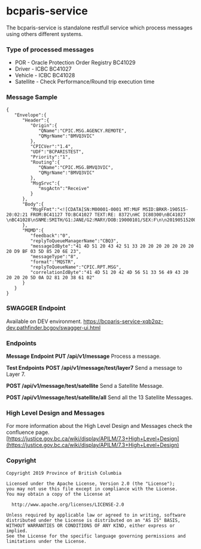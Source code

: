 bcparis-service
==================

The bcparis-service is standalone restfull service which process messages using others different systems.


### Type of processed messages
- POR - Oracle Protection Order Registry BC41029
- Driver - ICBC BC41027
- Vehicle - ICBC BC41028
- Satellite - Check Performance/Round trip execution time

### Message Sample
```
{
   "Envelope":{
      "Header":{
         "Origin":{
            "QName":"CPIC.MSG.AGENCY.REMOTE",
            "QMgrName":"BMVQ3VIC"
         },
         "CPICVer":"1.4",
         "UDF":"BCPARISTEST",
         "Priority":"1",
         "Routing":{
            "QName":"CPIC.MSG.BMVQ3VIC",
            "QMgrName":"BMVQ3VIC"
         },
         "MsgSrvc":{
            "msgActn":"Receive"
         }
      },
      "Body":{
         "MsgFFmt":"<![CDATA[SN:M00001-0001 MT:MUF MSID:BRKR-190515-20:02:21 FROM:BC41127 TO:BC41027 TEXT:RE: 8372\nHC IC80300\nBC41027 \nBC41028\nSNME:SMITH/G1:JANE/G2:MARY/DOB:19000101/SEX:F\n\n2019051520022120190515200221\n]]>"
      },
      "MQMD":{
         "feedback":"0",
         "replyToQueueManagerName":"CBQ3",
         "messageIdByte":"41 4D 51 20 43 42 51 33 20 20 20 20 20 20 20 20 D9 BF 03 5D 85 20 6E 23",
         "messageType":"8",
         "format":"MQSTR",
         "replyToQueueName":"CPIC.RPT.MSG",
         "correlationIdByte":"41 4D 51 20 42 4D 56 51 33 56 49 43 20 20 20 20 5D 0A D2 81 20 38 61 02"
      }
   }
}
```

### SWAGGER Endpoint
Available on DEV environment.
https://bcparis-service-xqb2qz-dev.pathfinder.bcgov/swagger-ui.html


### Endpoints
**Message Endpoint**
**PUT /api/v1/message**
Process a message.

**Test Endpoints**
**POST /api/v1/message/test/layer7**
Send a message to Layer 7.

**POST /api/v1/message/test/satellite**
Send a Satellite Message.

**POST /api/v1/message/test/satellite/all**
Send all the 13 Satellite Messages.

### High Level Design and Messages
For more information about the High Level Design  and Messages check the confluence page.
[https://justice.gov.bc.ca/wiki/display/APILM/7.3+High+Level+Design](https://justice.gov.bc.ca/wiki/display/APILM/7.3+High+Level+Design)


### Copyright
 ```
Copyright 2019 Province of British Columbia

Licensed under the Apache License, Version 2.0 (the "License");
you may not use this file except in compliance with the License.
You may obtain a copy of the License at 

   http://www.apache.org/licenses/LICENSE-2.0

Unless required by applicable law or agreed to in writing, software
distributed under the License is distributed on an "AS IS" BASIS,
WITHOUT WARRANTIES OR CONDITIONS OF ANY KIND, either express or implied.
See the License for the specific language governing permissions and
limitations under the License.
```
